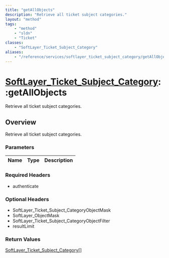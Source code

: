 ```yaml
---
title: "getAllObjects"
description: "Retrieve all ticket subject categories."
layout: "method"
tags:
    - "method"
    - "sldn"
    - "Ticket"
classes:
    - "SoftLayer_Ticket_Subject_Category"
aliases:
    - "/reference/services/softlayer_ticket_subject_category/getAllObjects"
---
```

# [SoftLayer_Ticket_Subject_Category](/reference/services/SoftLayer_Ticket_Subject_Category)::getAllObjects

Retrieve all ticket subject categories.


## Overview 
Retrieve all ticket subject categories.

### Parameters 
|Name | Type | Description |
| --- | --- | --- |


### Required Headers
* authenticate

### Optional Headers
* SoftLayer_Ticket_Subject_CategoryObjectMask
* SoftLayer_ObjectMask
* SoftLayer_Ticket_Subject_CategoryObjectFilter
* resultLimit

### Return Values
<a href='/reference/datatypes/SoftLayer_Ticket_Subject_Category'>SoftLayer_Ticket_Subject_Category[] </a>


